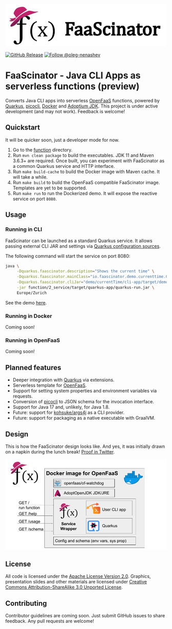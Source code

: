 <p align="center"><img src="docs/images/repo-header.png" alt="FaaScinator"></p>

[![GitHub Release](https://img.shields.io/github/release/oleg-nenashev/faascinator.svg)](https://github.com/oleg-nenashev//faascinator/releases) 
[![Follow @oleg-nenashev](https://img.shields.io/twitter/follow/oleg_nenashev.svg?style=social)](https://twitter.com/intent/follow?screen_name=oleg_nenashev) 

# FaaScinator - Java CLI Apps as serverless functions (preview)

Converts Java CLI apps into serverless [OpenFaaS](https://www.openfaas.com/) functions, 
powered by [Quarkus](https://quarkus.io/), [picocli](https://picocli.info/), [Docker](https://www.docker.com/) and [Adoptium JDK](https://adoptium.net/).
This project is under active development (and may not work).
Feedback is welcome!

## Quickstart

It will be quicker soon,
just a developer mode for now.

1. Go to the [function](./function) directory.
2. Run `mvn clean package` to build the executables.
   JDK 11 and Maven 3.6.3+ are required.
   Once built, you can experiment with FaaScinator as a common Quarkus service and HTTP interface.
3. Run `make build-cache` to build the Docker image with Maven cache. It will take a while.
4. Run `make build` to build the OpenFaaS compatible FaaScinator image.
   Templates are yet to be supported.
5. Run `make run` to run the Dockerized demo.
   It will expose the reactive service on port `8080`.

## Usage

### Running in CLI

FaaScinator can be launched as a standard Quarkus service.
It allows passing external CLI JAR and settings via
[Quarkus configuration sources](https://quarkus.io/guides/config-reference#configuration_sources).

The following command will start the service on port 8080:

```bash
java \
     -Dquarkus.faascinator.description="Shows the current time" \
     -Dquarkus.faascinator.mainClass="io.faascinator.demo.currenttime.CurrentTime" \
     -Dquarkus.faascinator.cliJar="demo/currentTime/cli-app/target/demo-current-time.jar" \
     -jar function/2_service/target/quarkus-app/quarkus-run.jar \
     Europe/Zurich
```

See the demo [here](./demo/currentTime).

### Running in Docker

Coming soon!

### Running in OpenFaaS

Coming soon!

## Planned features

* Deeper integration with [Quarkus](https://quarkus.io/) via extensions.
* Serverless template for [OpenFaaS](https://www.openfaas.com/).
* Support for setting system properties and environment variables via requests.
* Conversion of [picocli](https://picocli.info/) to JSON schema for the invocation interface.
* Support for Java 17 and, unlikely, for Java 1.8.
* Future: support for [kohsuke/args4j](https://github.com/kohsuke/args4j) as a CLI provider.
* Future: support for packaging as a native executable with GraalVM.

## Design

This is how the FaaScinator design looks like.
And yes, it was initially drawn on a napkin during the lunch break!
[Proof in Twitter](https://twitter.com/oleg_nenashev/status/1408776830363082758).

![FaaScinator design](/docs/images/faascinator-design.png)

## License

All code is licensed under the [Apache License Version 2.0](https://www.apache.org/licenses/LICENSE-2.0).
Graphics, presentation slides and other materials are licensed under
[Creative Commons Attribution-ShareAlike 3.0 Unported License](https://creativecommons.org/licenses/by-sa/3.0/).

## Contributing

Contributor guidelines are coming soon.
Just submit GitHub issues to share feedback.
Any pull requests are welcome!
